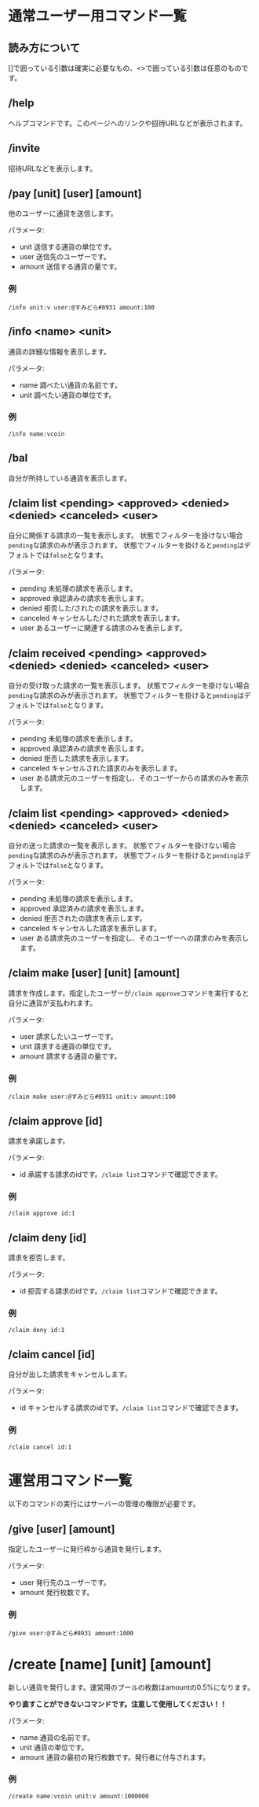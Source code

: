 # 通常ユーザー用コマンド一覧

## 読み方について

\[\]で囲っている引数は確実に必要なもの、\<\>で囲っている引数は任意のものです。
 
## /help

ヘルプコマンドです。このページへのリンクや招待URLなどが表示されます。

## /invite

招待URLなどを表示します。

## /pay \[unit\] \[user\] \[amount\]

他のユーザーに通貨を送信します。

パラメータ:

- unit  送信する通貨の単位です。
- user  送信先のユーザーです。
- amount 送信する通貨の量です。

### 例

```
/info unit:v user:@すみどら#8931 amount:100
```

## /info \<name\> \<unit\>

通貨の詳細な情報を表示します。

パラメータ:

- name 調べたい通貨の名前です。
- unit 調べたい通貨の単位です。

### 例

```
/info name:vcoin
```

## /bal

自分が所持している通貨を表示します。

## /claim list \<pending\> \<approved\> \<denied\> \<denied\> \<canceled\> \<user\>

自分に関係する請求の一覧を表示します。
状態でフィルターを掛けない場合`pending`な請求のみが表示されます。
状態でフィルターを掛けると`pending`はデフォルトでは`false`となります。

パラメータ:

- pending 未処理の請求を表示します。
- approved 承認済みの請求を表示します。
- denied 拒否した/されたの請求を表示します。
- canceled キャンセルした/された請求を表示します。
- user あるユーザーに関連する請求のみを表示します。

## /claim received \<pending\> \<approved\> \<denied\> \<denied\> \<canceled\> \<user\>

自分の受け取った請求の一覧を表示します。
状態でフィルターを掛けない場合`pending`な請求のみが表示されます。
状態でフィルターを掛けると`pending`はデフォルトでは`false`となります。

パラメータ:

- pending 未処理の請求を表示します。
- approved 承認済みの請求を表示します。
- denied 拒否した請求を表示します。
- canceled キャンセルされた請求のみを表示します。
- user ある請求元のユーザーを指定し、そのユーザーからの請求のみを表示します。

## /claim list \<pending\> \<approved\> \<denied\> \<denied\> \<canceled\> \<user\>

自分の送った請求の一覧を表示します。
状態でフィルターを掛けない場合`pending`な請求のみが表示されます。
状態でフィルターを掛けると`pending`はデフォルトでは`false`となります。

パラメータ:

- pending 未処理の請求を表示します。
- approved 承認済みの請求を表示します。
- denied 拒否されたの請求を表示します。
- canceled キャンセルした請求を表示します。
- user ある請求先のユーザーを指定し、そのユーザーへの請求のみを表示します。

## /claim make \[user\] \[unit\] \[amount\]

請求を作成します。指定したユーザーが`/claim approve`コマンドを実行すると自分に通貨が支払われます。

パラメータ:

- user 請求したいユーザーです。
- unit 請求する通貨の単位です。
- amount 請求する通貨の量です。

### 例

```
/claim make user:@すみどら#8931 unit:v amount:100
```

## /claim approve \[id\]

請求を承諾します。

パラメータ:

- id 承諾する請求のidです。`/claim list`コマンドで確認できます。

### 例

```
/claim approve id:1
```

## /claim deny \[id\]

請求を拒否します。

パラメータ:

- id 拒否する請求のidです。`/claim list`コマンドで確認できます。

### 例

```
/claim deny id:1
```

## /claim cancel \[id\]

自分が出した請求をキャンセルします。

パラメータ:

- id キャンセルする請求のidです。`/claim list`コマンドで確認できます。

### 例

```
/claim cancel id:1
```

  
  
# 運営用コマンド一覧
以下のコマンドの実行にはサーバーの管理の権限が必要です。

## /give \[user\] \[amount\]

指定したユーザーに発行枠から通貨を発行します。

パラメータ:

- user 発行先のユーザーです。
- amount 発行枚数です。


### 例

```
/give user:@すみどら#8931 amount:1000
```

# /create \[name\] \[unit\] \[amount\]

新しい通貨を発行します。運営用のプールの枚数はamountの0.5%になります。

**やり直すことができないコマンドです。注意して使用してください！！**

パラメータ:

- name 通貨の名前です。
- unit 通貨の単位です。
- amount 通貨の最初の発行枚数です。発行者に付与されます。

### 例

```
/create name:vcoin unit:v amount:1000000
```
